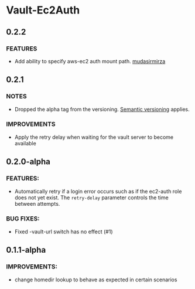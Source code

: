 # Vault-Ec2Auth

## 0.2.2
### FEATURES
* Add ability to specify aws-ec2 auth mount path. [mudasirmirza](https://github.com/Brightspace/vault-ec2auth/pull/3)

## 0.2.1

### NOTES

* Dropped the alpha tag from the versioning. [Semantic versioning](http://semver.org) applies.

### IMPROVEMENTS

* Apply the retry delay when waiting for the vault server to become available

## 0.2.0-alpha

### FEATURES:

* Automatically retry if a login error occurs such as if the ec2-auth role does not yet exist. The `retry-delay` parameter controls the time between attempts.


### BUG FIXES:

* Fixed -vault-url switch has no effect (#1)


## 0.1.1-alpha

### IMPROVEMENTS:

* change homedir lookup to behave as expected in certain scenarios
